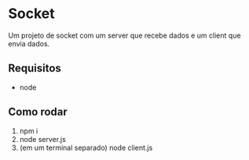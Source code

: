 # Socket

Um projeto de socket com um server que recebe dados e um client que envia dados.

## Requisitos

-   node

## Como rodar

1. npm i
2. node server.js
3. (em um terminal separado) node client.js
